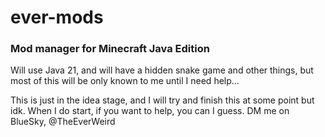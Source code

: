 # ever-mods
### Mod manager for Minecraft Java Edition

Will use Java 21, and will have a hidden snake game and other things, but most of this will be only known to me until I need help...

This is just in the idea stage, and I will try and finish this at some point but idk. When I do start, if you want to help, you can I guess. DM me on BlueSky, @TheEverWeird
